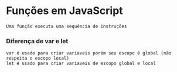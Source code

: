 # Funções em JavaScript
    Uma função executa uma sequência de instruções

### Diferença de **var** e **let**
    var é usado para criar variaveis porém seu escopo é global (não respeita o escopo local)
    let é usado para criar variaveis de escopo global e local 
